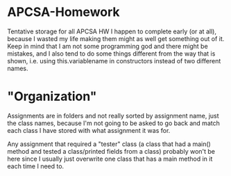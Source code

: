 # APCSA-Homework
Tentative storage for all APCSA HW I happen to complete early (or at all), because I wasted my life making them might as well get something out of it.
Keep in mind that I am not some programming god and there might be mistakes, and I also tend to do some things different from the way that
is shown, i.e. using this.variablename in constructors instead of two different names.


# "Organization"
Assignments are in folders and not really sorted by assignment name, just the class names,
because I'm not going to be asked to go back and match each class I have stored with what assignment it was for.

Any assignment that required a "tester" class (a class that had a main() method and tested a class/printed fields from a class) probably
won't be here since I usually just overwrite one class that has a main method in it each time I need to.
